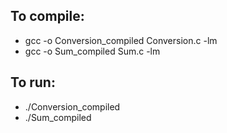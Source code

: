 ## To compile:
- gcc -o Conversion_compiled Conversion.c -lm
- gcc -o Sum_compiled Sum.c -lm

## To run:
- ./Conversion_compiled
- ./Sum_compiled
